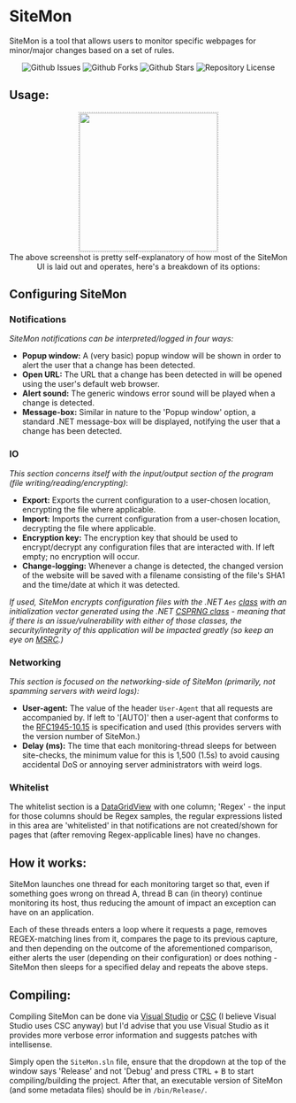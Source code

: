 
# SiteMon

SiteMon is a tool that allows users to monitor specific webpages for minor/major changes based on a set of rules.

<center>

![Github Issues](https://img.shields.io/github/issues/michaellrowley/SiteMon) ![Github Forks](https://img.shields.io/github/forks/michaellrowley/SiteMon) ![Github Stars](https://img.shields.io/github/stars/michaellrowley/SiteMon) ![Repository License](https://img.shields.io/github/license/michaellrowley/SiteMon)

</center>

## Usage:
<center>
<img style="height: 250px;border:dotted #cccccc 2px;" src="https://i.ibb.co/ZHNpvBp/SITEMON-CONFIGURATION.png"/><br>
The above screenshot is pretty self-explanatory of how most of the SiteMon UI is laid out and operates, here's a breakdown of its options:
</center>

## Configuring SiteMon
### Notifications

*SiteMon notifications can be interpreted/logged in four ways:*

- **Popup window:**
	A (very basic) popup window will be shown in order to alert the user that a change has been detected.
- **Open URL:**
	The URL that a change has been detected in will be opened using the user's default web browser.
- **Alert sound:**
	The generic windows error sound will be played when a change is detected.
- **Message-box:**
	Similar in nature to the 'Popup window' option, a standard .NET message-box will be displayed, notifying the user that a change has been detected.

### IO

*This section concerns itself with the input/output section of the program (file writing/reading/encrypting)*:

- **Export:**
	Exports the current configuration to a user-chosen location, encrypting the file where applicable.
- **Import:**
	Imports the current configuration from a user-chosen location, decrypting the file where applicable.
- **Encryption key:**
	The encryption key that should be used to encrypt/decrypt any configuration files that are interacted with. If left empty; no encryption will occur.
- **Change-logging:**
	Whenever a change is detected, the changed version of the website will be saved with a filename consisting of the file's SHA1 and the time/date at which it was detected.

*If used, SiteMon encrypts configuration files with the .NET ``Aes`` [class](https://docs.microsoft.com/en-us/dotnet/api/system.security.cryptography.aes?view=net-6.0) with an initialization vector generated using the .NET [CSPRNG class](https://docs.microsoft.com/en-us/dotnet/api/system.security.cryptography.rngcryptoserviceprovider?view=net-6.0) - meaning that if there is an issue/vulnerability with either of those classes, the security/integrity of this application will be impacted greatly (so keep an eye on [MSRC](https://msrc.microsoft.com/update-guide/vulnerability).)*

### Networking

*This section is focused on the networking-side of SiteMon (primarily, not spamming servers with weird logs):*

- **User-agent:**
	The value of the header ``User-Agent`` that all requests are accompanied by. If left to '[AUTO]' then a user-agent that conforms to the [RFC1945-10.15](https://www.rfc-editor.org/rfc/rfc1945#section-10.15) is specification and used (this provides servers with the version number of SiteMon.)
- **Delay (ms):**
	The time that each monitoring-thread sleeps for between site-checks, the minimum value for this is 1,500 (1.5s) to avoid causing accidental DoS or annoying server administrators with weird logs.

### Whitelist

The whitelist section is a [DataGridView](https://docs.microsoft.com/en-us/dotnet/desktop/winforms/controls/datagridview-control-windows-forms?view=netframeworkdesktop-4.8) with one column; 'Regex' - the input for those columns should be Regex samples, the regular expressions listed in this area are 'whitelisted' in that notifications are not created/shown for pages that (after removing Regex-applicable lines) have no changes.

## How it works:
SiteMon launches one thread for each monitoring target so that, even if something goes wrong on thread A, thread B can (in theory) continue monitoring its host, thus reducing the amount of impact an exception can have on an application.

Each of these threads enters a loop where it requests a page, removes REGEX-matching lines from it, compares the page to its previous capture, and then depending on the outcome of the aforementioned comparison, either alerts the user (depending on their configuration) or does nothing - SiteMon then sleeps for a specified delay and repeats the above steps.

## Compiling:
Compiling SiteMon can be done via [Visual Studio](https://visualstudio.microsoft.com/downloads/) or [CSC](https://docs.microsoft.com/en-us/dotnet/csharp/language-reference/compiler-options/) (I believe Visual Studio uses CSC anyway) but I'd advise that you use Visual Studio as it provides more verbose error information and suggests patches with intellisense.

Simply open the ``SiteMon.sln`` file, ensure that the dropdown at the top of the window says 'Release' and not 'Debug' and press <kbd>CTRL</kbd> + <kbd>B</kbd> to start compiling/building the project. After that, an executable version of SiteMon (and some metadata files) should be in ``/bin/Release/``.
